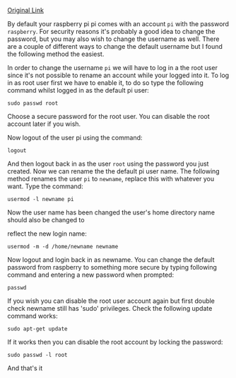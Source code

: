 [Original Link](https://thepihut.com/blogs/raspberry-pi-tutorials/how-to-change-the-default-account-username-and-password)

By default your raspberry pi pi comes with an account `pi` with the password `raspberry`. For security reasons it's probably a good idea to change the password, but you may also wish to change the username as well. There are a couple of different ways to change the default username but I found the following method the easiest. 

In order to change the username `pi` we will have to log in a the root user since it's not possible to rename an account while your logged into it. To log in as root user first we have to enable it, to do so type the following command whilst logged in as the default pi user:

```
sudo passwd root
```

Choose a secure password for the root user. You can disable the root account later if you wish.

Now logout of the user pi using the command:

```
logout
```

And then logout back in as the user `root` using the password you just created. Now we can rename the the default pi user name. The following method renames the user `pi` to `newname`, replace this with whatever you want. Type the command:

```
usermod -l newname pi
```

Now the user name has been changed the user's home directory name should also be changed to

reflect the new login name:

```
usermod -m -d /home/newname newname
```

Now logout and login back in as newname. You can change the default password from raspberry to something more secure by typing following command and entering a new password when prompted:

```
passwd
```

If you wish you can disable the root user account again but first double check newname still has 'sudo' privileges. Check the following update command works:

```
sudo apt-get update
```

If it works then you can disable the root account by locking the password:

```
sudo passwd -l root
```

And that's it